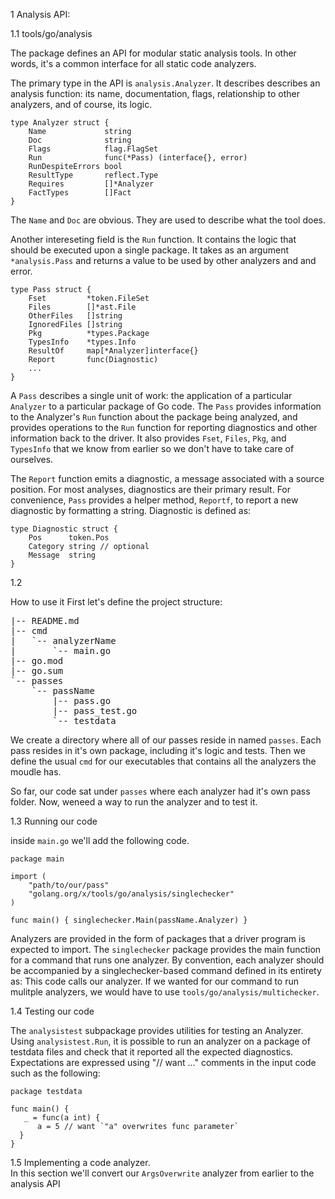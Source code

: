 1 Analysis API:

1.1 tools/go/analysis

The package defines an API for modular static analysis tools. In other words, it's a common interface for all static code analyzers.
		
The primary type in the API is `analysis.Analyzer`.  It describes describes an analysis function: its name, documentation, flags, relationship to other analyzers, and of course, its logic.

```
type Analyzer struct {
	Name             string
	Doc              string
	Flags            flag.FlagSet
	Run              func(*Pass) (interface{}, error)
	RunDespiteErrors bool
	ResultType       reflect.Type
	Requires         []*Analyzer
	FactTypes        []Fact
}
```

The `Name` and `Doc` are obvious. They are used to describe what the tool does.

Another intereseting field is the `Run` function. It contains the logic that should be executed upon a single package. It takes as an argument `*analysis.Pass` and returns a value to be used by other analyzers and and error.

```
type Pass struct {
	Fset         *token.FileSet
	Files        []*ast.File
	OtherFiles   []string
	IgnoredFiles []string
	Pkg          *types.Package
	TypesInfo    *types.Info
	ResultOf     map[*Analyzer]interface{}
	Report       func(Diagnostic)
	...
}
```

A `Pass` describes a single unit of work: the application of a particular `Analyzer` to a particular package of Go code. The `Pass` provides information to the Analyzer's `Run` function about the package being analyzed, and provides operations to the `Run` function for reporting diagnostics and other information back to the driver. It also provides `Fset`, `Files`, `Pkg`, and `TypesInfo` that we know from earlier so we don't have to take care of ourselves.

The `Report` function emits a diagnostic, a message associated with a source position. For most analyses, diagnostics are their primary result. For convenience, `Pass` provides a helper method, `Reportf`, to report a new diagnostic by formatting a string. Diagnostic is defined as:

```
type Diagnostic struct {
	Pos      token.Pos
	Category string // optional
	Message  string
}
```

1.2 

How to use it
	First let's define the project structure:
<pre>
|-- README.md
|-- cmd
|   `-- analyzerName
|       `-- main.go
|-- go.mod
|-- go.sum
`-- passes
    `-- passName
        |-- pass.go
        |-- pass_test.go
        `-- testdata
</pre>

We create a directory where all of our passes reside in named `passes`. Each pass resides in it's own package, including it's logic and tests. Then we define the usual `cmd` for our executables that contains all the analyzers the moudle has.

So far, our code sat under `passes`  where each analyzer had it's own pass folder. Now, weneed a way to run the analyzer and to test it.

1.3 Running our code

inside `main.go` we'll add the following code. 

```
package main

import (
	"path/to/our/pass"
	"golang.org/x/tools/go/analysis/singlechecker"
)

func main() { singlechecker.Main(passName.Analyzer) }
```
Analyzers are provided in the form of packages that a driver program is expected to import. 
The `singlechecker` package provides the main function for a command that runs one analyzer. By convention, each analyzer should be accompanied by a singlechecker-based command defined in its entirety as: This code calls our analyzer. 
If we wanted for our command to run mulitple analyzers, we would have to use `tools/go/analysis/multichecker`.

1.4 Testing our code

The `analysistest` subpackage provides utilities for testing an Analyzer. Using `analysistest.Run`, it is possible to run an analyzer on a package of testdata files and check that it reported all the expected diagnostics.
 Expectations are expressed using "// want ..." comments in the input code such as the following:

```
package testdata  
  
func main() {  
   _ = func(a int) {  
      a = 5 // want `"a" overwrites func parameter`  
  }  
}
```

1.5 Implementing a code analyzer.	
In this section we'll convert our `ArgsOverwrite` analyzer from earlier to the analysis API